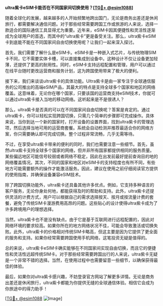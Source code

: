 **ultra紫卡eSIM卡能否在不同国家间切换使用？[[TG💪+ @esim1088](https://t.me/s/esim1088)]**

随着全球化的发展，越来越多的人开始频繁地跨出国门，无论是商务出差还是休闲旅行，都需要解决通信问题。对于那些经常需要跨国工作或旅游的人来说，选择一款适合的国际通信工具显得尤为重要。近年来，eSIM卡因其便捷性和灵活性逐渐成为全球用户的首选，而其中的“ultra紫卡”更是备受关注。那么，ultra紫卡eSIM卡到底能不能在不同国家间自由切换使用呢？让我们一起来深入探讨。

首先，我们需要了解什么是eSIM卡。eSIM卡是一种嵌入式芯片，与传统物理SIM卡不同，它不需要实体卡槽，可以直接集成到设备中。这种设计不仅让设备更加轻薄，还提供了更高的耐用性。同时，eSIM卡支持远程配置和管理，用户可以通过在线平台随时更改运营商和服务计划，这为跨国使用带来了极大的便利。

接下来，我们来谈谈ultra紫卡的具体功能。Ultra紫卡是由一家专注于全球通信服务的公司推出的高端eSIM产品，其最大的特点是支持全球多个国家和地区的网络覆盖。这意味着，无论你在哪个国家，只要该国的运营商支持eSIM技术，你就可以通过ultra紫卡接入当地的移动网络。这听起来是不是很诱人？

那么，ultra紫卡是否真的可以在不同国家间自由切换呢？答案是肯定的。通过ultra紫卡，你可以轻松实现跨国切换，只需几个简单的步骤即可完成操作。具体来说，当你到达一个新的国家时，打开设备的设置界面，找到ultra紫卡的管理选项，然后选择当地可用的运营商套餐。系统会自动检测并推荐最适合你的网络方案，你只需要确认即可完成切换。整个过程非常流畅，几乎无需等待。

不过，在享受ultra紫卡带来的便利的同时，我们也需要注意一些细节。首先，虽然ultra紫卡支持全球多个国家的网络，但并非所有国家都提供相同的服务质量。某些偏远地区可能信号较弱或者网络不稳定，因此在出发前最好提前查询目的地的网络覆盖情况。其次，不同的国家和地区对eSIM卡的支持程度也有所不同，有些地方可能需要额外的操作才能激活服务。因此，建议在使用之前仔细阅读官方提供的使用指南，并确保设备兼容eSIM技术。

除了跨国切换功能外，ultra紫卡还具备其他许多优点。例如，它支持多种语言的客户服务，无论你身处何地，都能获得及时的帮助和支持。此外，ultra紫卡还提供灵活的计费方式，用户可以根据自己的需求选择按天、按月或按流量计费的套餐，避免了传统SIM卡漫游费用高昂的问题。这些贴心的设计使得ultra紫卡成为了许多跨境用户的理想选择。

当然，ultra紫卡也不是没有缺点。由于它是基于互联网进行远程配置的，因此对网络环境的要求较高。如果你所在的地方网络状况不佳，可能会导致激活或切换失败。此外，ultra紫卡的价格相对传统SIM卡略高，但这主要是因为它提供了更全面的服务和支持。如果你经常需要跨国使用手机网络，这笔投资无疑是值得的。

总的来说，ultra紫卡eSIM卡确实能够在不同国家间实现自由切换，而且它的便捷性和灵活性远超传统SIM卡。对于那些经常需要跨国出行的人来说，ultra紫卡无疑是一个非常不错的选择。当然，在使用过程中也需要留意一些细节，以确保获得最佳的体验。

最后，如果你对ultra紫卡感兴趣，不妨登录官方网站了解更多详情。无论是商务出差还是休闲旅行，ultra紫卡都能为你提供无缝的全球通信体验。相信它会成为你旅途中的得力助手！

[[TG💪+ @esim1088](https://t.me/s/esim1088) ![Image](https://i.postimg.cc/4NQfJmqS/Snipaste-2025-05-13-00-14-12.png)]